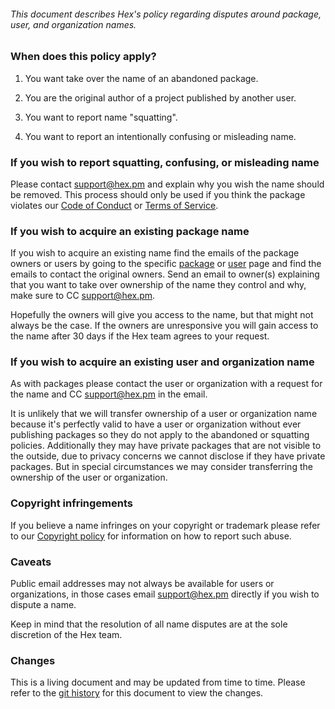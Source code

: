 ###### This document describes Hex's policy regarding disputes around package, user, and organization names.

### When does this policy apply?

1. You want take over the name of an abandoned package.

2. You are the original author of a project published by another user.

3. You want to report name "squatting".

4. You want to report an intentionally confusing or misleading name.

### If you wish to report squatting, confusing, or misleading name

Please contact [support@hex.pm](mailto:support@hex.pm) and explain why you wish the name should be removed. This process should only be used if you think the package violates our [Code of Conduct](/policies/codeofconduct) or [Terms of Service](/policies/termsofservice).

### If you wish to acquire an existing package name

If you wish to acquire an existing name find the emails of the package owners or users by going to the specific [package](/packages/ecto) or [user](/users/ericmj) page and find the emails to contact the original owners. Send an email to owner(s) explaining that you want to take over ownership of the name they control and why, make sure to CC [support@hex.pm](mailto:support@hex.pm).

Hopefully the owners will give you access to the name, but that might not always be the case. If the owners are unresponsive you will gain access to the name after 30 days if the Hex team agrees to your request.

### If you wish to acquire an existing user and organization name

As with packages please contact the user or organization with a request for the name and CC [support@hex.pm](mailto:support@hex.pm) in the email.

It is unlikely that we will transfer ownership of a user or organization name because it's perfectly valid to have a user or organization without ever publishing packages so they do not apply to the abandoned or squatting policies. Additionally they may have private packages that are not visible to the outside, due to privacy concerns we cannot disclose if they have private packages. But in special circumstances we may consider transferring the ownership of the user or organization.

### Copyright infringements

If you believe a name infringes on your copyright or trademark please refer to our [Copyright policy](/policies/copyright) for information on how to report such abuse.

### Caveats

Public email addresses may not always be available for users or organizations, in those cases email [support@hex.pm](mailto:support@hex.pm) directly if you wish to dispute a name.

Keep in mind that the resolution of all name disputes are at the sole discretion of the Hex team.

### Changes

This is a living document and may be updated from time to time. Please refer to the [git history](https://github.com/hexpm/hexpm/blob/main/lib/hexpm_web/templates/policy/dispute.html.md) for this document to view the changes.
